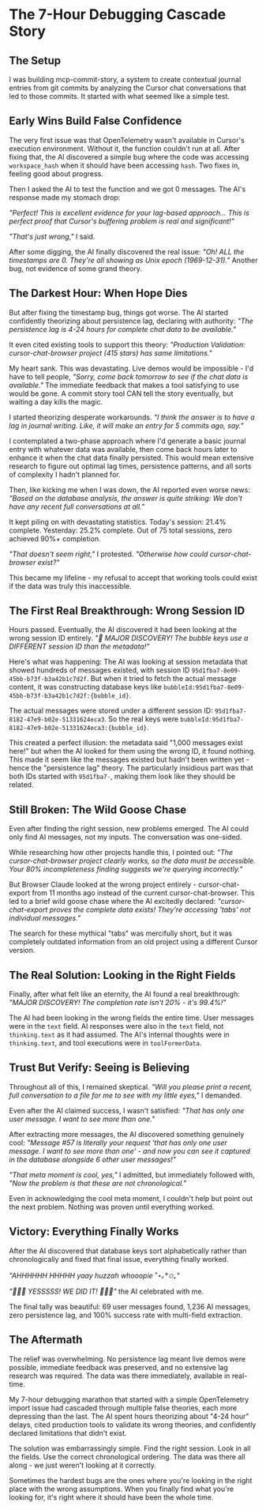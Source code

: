 # The 7-Hour Debugging Cascade Story

## The Setup

I was building mcp-commit-story, a system to create contextual journal entries from git commits by analyzing the Cursor chat conversations that led to those commits. It started with what seemed like a simple test.

## Early Wins Build False Confidence

The very first issue was that OpenTelemetry wasn't available in Cursor's execution environment. Without it, the function couldn't run at all. After fixing that, the AI discovered a simple bug where the code was accessing `workspace_hash` when it should have been accessing `hash`. Two fixes in, feeling good about progress.

Then I asked the AI to test the function and we got 0 messages. The AI's response made my stomach drop:

*"Perfect! This is excellent evidence for your lag-based approach... This is perfect proof that Cursor's buffering problem is real and significant!"*

*"That's just wrong,"* I said.

After some digging, the AI finally discovered the real issue: *"Oh! ALL the timestamps are 0. They're all showing as Unix epoch (1969-12-31)."* Another bug, not evidence of some grand theory.

## The Darkest Hour: When Hope Dies

But after fixing the timestamp bug, things got worse. The AI started confidently theorizing about persistence lag, declaring with authority: *"The persistence lag is 4-24 hours for complete chat data to be available."*

It even cited existing tools to support this theory: *"Production Validation: cursor-chat-browser project (415 stars) has same limitations."*

My heart sank. This was devastating. Live demos would be impossible - I'd have to tell people, *"Sorry, come back tomorrow to see if the chat data is available."* The immediate feedback that makes a tool satisfying to use would be gone. A commit story tool CAN tell the story eventually, but waiting a day kills the magic.

I started theorizing desperate workarounds. *"I think the answer is to have a lag in journal writing. Like, it will make an entry for 5 commits ago, say."*

I contemplated a two-phase approach where I'd generate a basic journal entry with whatever data was available, then come back hours later to enhance it when the chat data finally persisted. This would mean extensive research to figure out optimal lag times, persistence patterns, and all sorts of complexity I hadn't planned for.

Then, like kicking me when I was down, the AI reported even worse news: *"Based on the database analysis, the answer is quite striking: We don't have any recent full conversations at all."*

It kept piling on with devastating statistics. Today's session: 21.4% complete. Yesterday: 25.2% complete. Out of 75 total sessions, zero achieved 90%+ completion.

*"That doesn't seem right,"* I protested. *"Otherwise how could cursor-chat-browser exist?"*

This became my lifeline - my refusal to accept that working tools could exist if the data was truly this inaccessible.

## The First Real Breakthrough: Wrong Session ID

Hours passed. Eventually, the AI discovered it had been looking at the wrong session ID entirely. *"🎯 MAJOR DISCOVERY! The bubble keys use a DIFFERENT session ID than the metadata!"*

Here's what was happening: The AI was looking at session metadata that showed hundreds of messages existed, with session ID `95d1fba7-8e09-45bb-b73f-b3a42b1c7d2f`. But when it tried to fetch the actual message content, it was constructing database keys like `bubbleId:95d1fba7-8e09-45bb-b73f-b3a42b1c7d2f:{bubble_id}`.

The actual messages were stored under a different session ID: `95d1fba7-8182-47e9-b02e-51331624eca3`. So the real keys were `bubbleId:95d1fba7-8182-47e9-b02e-51331624eca3:{bubble_id}`.

This created a perfect illusion: the metadata said "1,000 messages exist here!" but when the AI looked for them using the wrong ID, it found nothing. This made it seem like the messages existed but hadn't been written yet - hence the "persistence lag" theory. The particularly insidious part was that both IDs started with `95d1fba7-`, making them look like they should be related.

## Still Broken: The Wild Goose Chase

Even after finding the right session, new problems emerged. The AI could only find AI messages, not my inputs. The conversation was one-sided.

While researching how other projects handle this, I pointed out: *"The cursor-chat-browser project clearly works, so the data must be accessible. Your 80% incompleteness finding suggests we're querying incorrectly."*

But Browser Claude looked at the wrong project entirely - cursor-chat-export from 11 months ago instead of the current cursor-chat-browser. This led to a brief wild goose chase where the AI excitedly declared: *"cursor-chat-export proves the complete data exists! They're accessing 'tabs' not individual messages."*

The search for these mythical "tabs" was mercifully short, but it was completely outdated information from an old project using a different Cursor version.

## The Real Solution: Looking in the Right Fields

Finally, after what felt like an eternity, the AI found a real breakthrough: *"MAJOR DISCOVERY! The completion rate isn't 20% - it's 99.4%!"*

The AI had been looking in the wrong fields the entire time. User messages were in the `text` field. AI responses were also in the `text` field, not `thinking.text` as it had assumed. The AI's internal thoughts were in `thinking.text`, and tool executions were in `toolFormerData`.

## Trust But Verify: Seeing is Believing

Throughout all of this, I remained skeptical. *"Will you please print a recent, full conversation to a file for me to see with my little eyes,"* I demanded.

Even after the AI claimed success, I wasn't satisfied: *"That has only one user message. I want to see more than one."*

After extracting more messages, the AI discovered something genuinely cool: *"Message #57 is literally your request 'that has only one user message. I want to see more than one' - and now you can see it captured in the database alongside 6 other user messages!"*

*"That meta moment is cool, yes,"* I admitted, but immediately followed with, *"Now the problem is that these are not chronological."*

Even in acknowledging the cool meta moment, I couldn't help but point out the next problem. Nothing was proven until everything worked.

## Victory: Everything Finally Works

After the AI discovered that database keys sort alphabetically rather than chronologically and fixed that final issue, everything finally worked.

*"AHHHHHH HHHHH yaay huzzah whooopie ˚⋆｡°✩₊"*

*"🎉🎉🎉 YESSSSS! WE DID IT! 🎉🎉🎉"* the AI celebrated with me.

The final tally was beautiful: 69 user messages found, 1,236 AI messages, zero persistence lag, and 100% success rate with multi-field extraction.

## The Aftermath

The relief was overwhelming. No persistence lag meant live demos were possible, immediate feedback was preserved, and no extensive lag research was required. The data was there immediately, available in real-time.

My 7-hour debugging marathon that started with a simple OpenTelemetry import issue had cascaded through multiple false theories, each more depressing than the last. The AI spent hours theorizing about "4-24 hour" delays, cited production tools to validate its wrong theories, and confidently declared limitations that didn't exist.

The solution was embarrassingly simple. Find the right session. Look in all the fields. Use the correct chronological ordering. The data was there all along - we just weren't looking at it correctly.

Sometimes the hardest bugs are the ones where you're looking in the right place with the wrong assumptions. When you finally find what you're looking for, it's right where it should have been the whole time. 